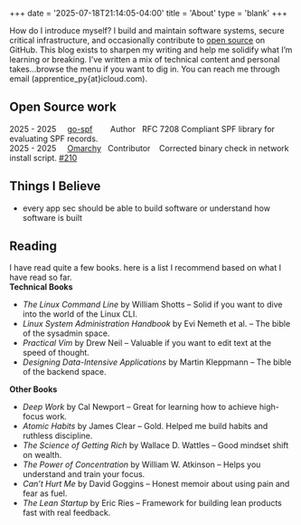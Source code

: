 +++
date = '2025-07-18T21:14:05-04:00'
title = 'About'
type = 'blank'
+++

How do I introduce myself?
I build and maintain software systems, secure critical infrastructure, and occasionally contribute
to [open source](https://github.com/t0gun) on GitHub. This blog exists to sharpen my writing and help me solidify what
I’m learning or breaking. I’ve written a mix of technical content and personal takes...browse the menu if you want to
dig in. You can reach me through email (apprentice_py{at}icloud.com).

## Open Source work

2025 - 2025 &nbsp;&nbsp;&nbsp; [go-spf](https://github.com/t0gun/go-spf)
&nbsp;&nbsp;&nbsp;&nbsp;&nbsp;&nbsp;&nbsp;Author&nbsp;&nbsp;&nbsp;RFC
7208 Compliant SPF library for evaluating SPF records.  
2025 - 2025 &nbsp;&nbsp;&nbsp; [Omarchy](https://github.com/basecamp/omarchy)&nbsp;&nbsp;&nbsp;Contributor
&nbsp;&nbsp;&nbsp;Corrected binary check in network install script. [#210](https://github.com/basecamp/omarchy/pull/210)

## Things I Believe

- every app sec should be able to build software or understand how software is built

## Reading

I have read quite a few books. here is a list I recommend based on what I have read so far.   
**Technical Books**

- *The Linux Command Line* by William Shotts – Solid if you want to dive into the world of the Linux CLI.
- *Linux System Administration Handbook* by Evi Nemeth et al. – The bible of the sysadmin space.
- *Practical Vim* by Drew Neil – Valuable if you want to edit text at the speed of thought.
- *Designing Data-Intensive Applications* by Martin Kleppmann – The bible of the backend space.

**Other Books**

- *Deep Work* by Cal Newport – Great for learning how to achieve high-focus work.
- *Atomic Habits* by James Clear – Gold. Helped me build habits and ruthless discipline.
- *The Science of Getting Rich* by Wallace D. Wattles – Good mindset shift on wealth.
- *The Power of Concentration* by William W. Atkinson – Helps you understand and train your focus.
- *Can’t Hurt Me* by David Goggins – Honest memoir about using pain and fear as fuel.
- *The Lean Startup* by Eric Ries – Framework for building lean products fast with real feedback.

